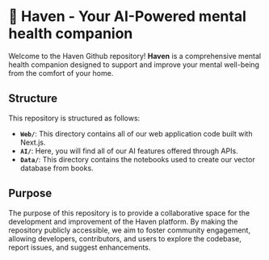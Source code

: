 # 💜 Haven - Your AI-Powered mental health companion

Welcome to the Haven Github repository! **Haven** is a comprehensive mental health companion designed to support and improve your mental well-being from the comfort of your home.

## Structure
This repository is structured as follows:
- **`Web/`**: This directory contains all of our web application code built with Next.js.
- **`AI/`**: Here, you will find all of our AI features offered through APIs.
- **`Data/`**: This directory contains the notebooks used to create our vector database from books. 

## Purpose
The purpose of this repository is to provide a collaborative space for the development and improvement of the Haven platform. By making the repository publicly accessible, we aim to foster community engagement, allowing developers, contributors, and users to explore the codebase, report issues, and suggest enhancements.

